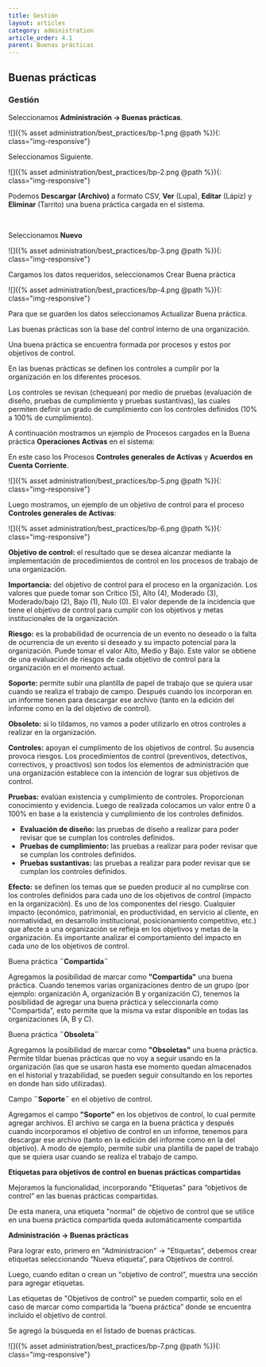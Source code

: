 ```yaml
---
title: Gestión
layout: articles
category: administration
article_order: 4.1
parent: Buenas prácticas
---
```

## Buenas prácticas

### Gestión

Seleccionamos **Administración -> Buenas prácticas**.

![]({% asset administration/best_practices/bp-1.png @path %}){: class="img-responsive"}

Seleccionamos Siguiente.

![]({% asset administration/best_practices/bp-2.png @path %}){: class="img-responsive"}

Podemos **Descargar (Archivo)** a formato CSV,  **Ver** (Lupa), **Editar** (Lápiz) y **Eliminar** (Tarrito) una buena práctica cargada en el sistema.

&nbsp;

Seleccionamos **Nuevo**

![]({% asset administration/best_practices/bp-3.png @path %}){: class="img-responsive"}

Cargamos los datos requeridos,  seleccionamos Crear Buena práctica

![]({% asset administration/best_practices/bp-4.png @path %}){: class="img-responsive"}

Para que se guarden los datos seleccionamos Actualizar Buena práctica.

Las buenas prácticas son la base del control interno de una organización.

Una buena práctica se encuentra formada por procesos y estos por objetivos de control.

En las buenas prácticas se definen los controles a cumplir por la organización en los diferentes procesos.

Los controles se revisan (chequean) por medio de pruebas (evaluación de diseño, pruebas de cumplimiento y pruebas sustantivas), las cuales permiten definir un grado de cumplimiento con los controles definidos (10% a 100% de cumplimiento).

A continuación mostramos un ejemplo de Procesos cargados en la Buena práctica **Operaciones Activas** en el sistema:

En este caso los Procesos **Controles generales de Activas** y **Acuerdos en Cuenta Corriente**.

![]({% asset administration/best_practices/bp-5.png @path %}){: class="img-responsive"}

Luego mostramos, un ejemplo de un objetivo de control para el proceso **Controles generales de Activas**:

![]({% asset administration/best_practices/bp-6.png @path %}){: class="img-responsive"}

**Objetivo de control:** el resultado que se desea alcanzar mediante la implementación de procedimientos de control en los procesos de trabajo de una organización.

**Importancia:** del objetivo de control para el proceso en la organización. Los valores que puede tomar son Crítico (5), Alto (4), Moderado (3), Moderado/bajo (2), Bajo (1), Nulo (0). El valor depende de la incidencia que tiene el objetivo de control para cumplir con los objetivos y metas institucionales de la organización.

**Riesgo:** es la probabilidad de ocurrencia de un evento no deseado o la falta de ocurrencia de un evento si deseado y su impacto potencial para la organización. Puede tomar el valor Alto, Medio y Bajo. Este valor se obtiene de una evaluación de riesgos de cada objetivo de control para la organización en el momento actual.

**Soporte:** permite subir una plantilla de papel de trabajo que se quiera usar cuando se realiza el trabajo de campo. Después cuando los incorporan en un informe tienen para descargar ese archivo (tanto en la edición del informe como en la del objetivo de control).

**Obsoleto:** si lo tildamos, no vamos a poder utilizarlo en otros controles a realizar en la organización.

**Controles:** apoyan el cumplimento de los objetivos de control. Su ausencia provoca riesgos. Los procedimientos de control (preventivos, detectivos, correctivos, y proactivos) son todos los elementos de administración que una organización establece con la intención de lograr sus objetivos de control.

**Pruebas:** evalúan existencia y cumplimiento de controles. Proporcionan conocimiento y evidencia. Luego de realizada colocamos un valor entre 0 a 100% en base a la existencia y cumplimiento de los controles definidos.

*   **Evaluación de diseño:** las pruebas de diseño a realizar para poder revisar que se cumplan los controles definidos.
*   **Pruebas de cumplimiento:** las pruebas a realizar para poder revisar que se cumplan los controles definidos.
*   **Pruebas sustantivas:** las pruebas a realizar para poder revisar que se cumplan los controles definidos.

**Efecto:** se definen los temas que se pueden producir al no cumplirse con los controles definidos para cada uno de los objetivos de control (impacto en la organización). Es uno de los componentes del riesgo. Cualquier impacto (económico, patrimonial, en productividad, en servicio al cliente, en normatividad, en desarrollo institucional, posicionamiento competitivo, etc.) que afecte a una organización se refleja en los objetivos y metas de la organización. Es importante analizar el comportamiento del impacto en cada uno de los objetivos de control.

Buena práctica **¨Compartida¨**

Agregamos la posibilidad de marcar como **"Compartida"** una buena práctica.
Cuando tenemos varias organizaciones dentro de un grupo (por ejemplo: organización A, organización B y organización C), tenemos la posibilidad de agregar una buena práctica y seleccionarla como "Compartida", esto permite que la misma va estar disponible en todas las organizaciones (A, B y C).

Buena práctica **¨Obsoleta¨**

Agregamos la posibilidad de marcar como **"Obsoletas"** una buena práctica.
Permite tildar buenas prácticas que no voy a seguir usando en la organización (las que se usaron hasta ese momento quedan almacenados en el historial y trazabilidad, se pueden seguir consultando en los reportes en donde han sido utilizadas).

Campo **¨Soporte¨** en el objetivo de control.

Agregamos el campo **"Soporte"** en los objetivos de control, lo cual permite agregar archivos. El archivo se carga en la buena práctica y después cuando incorporamos el objetivo de control en un informe, tenemos para descargar ese archivo (tanto en la edición del informe como en la del objetivo). A modo de ejemplo, permite subir una plantilla de papel de trabajo que se quiera usar cuando se realiza el trabajo de campo.

**Etiquetas para objetivos de control en buenas prácticas compartidas**

Mejoramos la funcionalidad, incorporando "Etiquetas" para “objetivos de control” en las buenas prácticas compartidas.

De esta manera, una etiqueta "normal" de objetivo de control que se utilice en una buena práctica compartida queda automáticamente compartida

**Administración -> Buenas prácticas**

Para lograr esto, primero en "Administracion" -> "Etiquetas”, debemos crear etiquetas seleccionando “Nueva etiqueta”, para Objetivos de control.

Luego, cuando editan o crean un "objetivo de control", muestra una sección para agregar etiquetas.

Las etiquetas de "Objetivos de control" se pueden compartir, solo en el caso de marcar como compartida la “buena práctica” donde se encuentra incluido el objetivo de control.

Se agregó la búsqueda en el listado de buenas prácticas.

![]({% asset administration/best_practices/bp-7.png @path %}){: class="img-responsive"}

